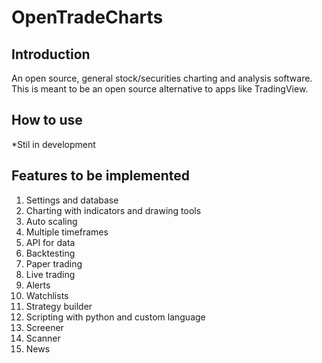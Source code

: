 # OpenTradeCharts

## Introduction

An open source, general stock/securities charting and analysis software. This is meant to be an open source alternative to apps like TradingView.

## How to use

*Stil in development

## Features to be implemented

1. Settings and database
2. Charting with indicators and drawing tools
3. Auto scaling
4. Multiple timeframes
5. API for data
6. Backtesting
7. Paper trading
8. Live trading
9. Alerts
10. Watchlists
11. Strategy builder
12. Scripting with python and custom language
13. Screener
14. Scanner
15. News
